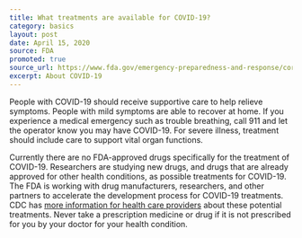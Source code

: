 ```yaml
---
title: What treatments are available for COVID-19?
category: basics
layout: post
date: April 15, 2020
source: FDA
promoted: true
source_url: https://www.fda.gov/emergency-preparedness-and-response/coronavirus-disease-2019-covid-19/coronavirus-disease-2019-covid-19-frequently-asked-questions
excerpt: About COVID-19
---
```


People with COVID-19 should receive supportive care to help relieve symptoms. People with mild symptoms are able to recover at home. If you experience a medical emergency such as trouble breathing, call 911 and let the operator know you may have COVID-19. For severe illness, treatment should include care to support vital organ functions.

Currently there are no FDA-approved drugs specifically for the treatment of COVID-19. Researchers are studying new drugs, and drugs that are already approved for other health conditions, as possible treatments for COVID-19. The FDA is working with drug manufacturers, researchers, and other partners to accelerate the development process for COVID-19 treatments. CDC has [more information for health care providers](https://www.cdc.gov/coronavirus/2019-ncov/hcp/therapeutic-options.html) about these potential treatments. Never take a prescription medicine or drug if it is not prescribed for you by your doctor for your health condition.